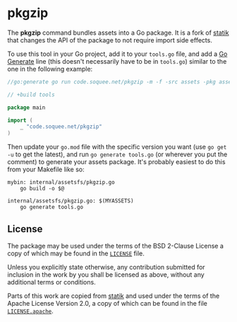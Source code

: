 # pkgzip

The **pkgzip** command bundles assets into a Go package.
It is a fork of [statik] that changes the API of the package to not require
import side effects.

To use this tool in your Go project, add it to your `tools.go` file, and add a
[Go Generate] line (this doesn't necessarily have to be in `tools.go`) similar
to the one in the following example:

```go
//go:generate go run code.soquee.net/pkgzip -m -f -src assets -pkg assetsfs

// +build tools

package main

import (
	_ "code.soquee.net/pkgzip"
)
```

Then update your `go.mod` file with the specific version you want (use `go get
-u` to get the latest), and run `go generate tools.go` (or wherever you put the
comment) to generate your assets package.
It's probably easiest to do this from your Makefile like so:

```make
mybin: internal/assetsfs/pkgzip.go
	go build -o $@

internal/assetsfs/pkgzip.go: $(MYASSETS)
	go generate tools.go
```


## License

The package may be used under the terms of the BSD 2-Clause License a copy of
which may be found in the [`LICENSE`] file.

Unless you explicitly state otherwise, any contribution submitted for inclusion
in the work by you shall be licensed as above, without any additional terms or
conditions.

Parts of this work are copied from [statik] and used under the terms of the
Apache License Version 2.0, a copy of which can be found in the file
[`LICENSE.apache`].

[statik]: https://github.com/rakyll/statik
[`go generate`]: https://golang.org/pkg/cmd/go/#hdr-Generate_Go_files_by_processing_source
[`LICENSE`]: ./LICENSE
[`LICENSE.apache`]: ./LICENSE.apache
[Go Generate]: https://golang.org/pkg/cmd/go/#hdr-Generate_Go_files_by_processing_source
[the wiki]: https://github.com/golang/go/wiki/Modules#how-can-i-track-tool-dependencies-for-a-module
